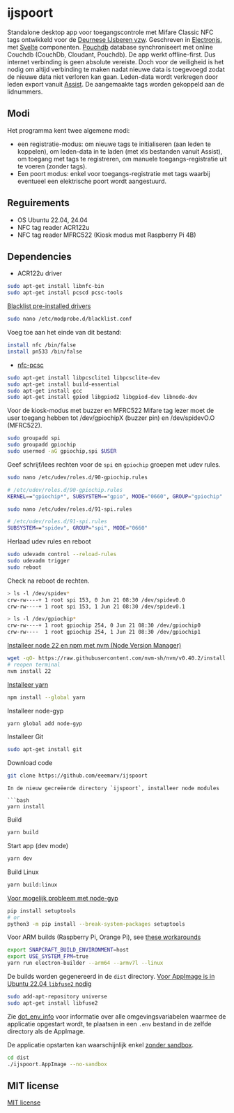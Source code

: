 # ijspoort

Standalone desktop app voor toegangscontrole met Mifare Classic NFC tags ontwikkeld voor de [Deurnese IJsberen vzw](https://www.deurnese-ijsberen.be). Geschreven in [Electronjs](https://www.electronjs.org), met [Svelte](https://svelte.dev) componenten. [Pouchdb](https://pouchdb.com) database synchroniseert met online Couchdb (CouchDb, Cloudant, Pouchdb). De app werkt offline-first. Dus internet verbinding is geen absolute vereiste. Doch voor de veiligheid is het nodig om altijd verbinding te maken nadat nieuwe data is toegevoegd zodat de nieuwe data niet verloren kan gaan. Leden-data wordt verkregen door leden export vanuit [Assist](https://assistonline.eu). De aangemaakte tags worden gekoppeld aan de lidnummers.

## Modi

Het programma kent twee algemene modi:

* een registratie-modus: om nieuwe tags te initialiseren (aan leden te koppelen), om leden-data in te laden (met xls bestanden vanuit Assist), om toegang met tags te registreren, om manuele toegangs-registratie uit te voeren (zonder tags).
* Een poort modus: enkel voor toegangs-registratie met tags waarbij eventueel een elektrische poort wordt aangestuurd.

## Reguirements

* OS Ubuntu 22.04, 24.04
* NFC tag reader ACR122u
* NFC tag reader MFRC522 (Kiosk modus met Raspberry Pi 4B)

## Dependencies

* ACR122u driver

```bash
sudo apt-get install libnfc-bin
sudo apt-get install pcscd pcsc-tools
```

[Blacklist pre-installed drivers](https://oneguyoneblog.com/2016/11/02/acr122u-nfc-usb-reader-linux-mint/)


```bash
sudo nano /etc/modprobe.d/blacklist.conf
```

Voeg toe aan het einde van dit bestand:

```bash
install nfc /bin/false
install pn533 /bin/false
```

* [nfc-pcsc](https://github.com/pokusew/nfc-pcsc)

```bash
sudo apt-get install libpcsclite1 libpcsclite-dev
sudo apt-get install build-essential
sudo apt-get install gcc
sudo apt-get install gpiod libgpiod2 libgpiod-dev libnode-dev
```

Voor de kiosk-modus met buzzer en MFRC522 Mifare tag lezer moet de user toegang hebben tot
/dev/gpiochipX (buzzer pin) en /dev/spidevO.O (MFRC522).

```bash
sudo groupadd spi
sudo groupadd gpiochip
sudo usermod -aG gpiochip,spi $USER
```

Geef schrijf/lees rechten voor de `spi` en `gpiochip` groepen met udev rules.

```bash
sudo nano /etc/udev/roles.d/90-gpiochip.rules

# /etc/udev/roles.d/90-gpiochip.rules
KERNEL=="gpiochip*", SUBSYSTEM=="gpio", MODE="0660", GROUP="gpiochip"
```

```bash
sudo nano /etc/udev/roles.d/91-spi.rules

# /etc/udev/roles.d/91-spi.rules
SUBSYSTEM=="spidev", GROUP="spi", MODE="0660"
```

Herlaad udev rules en reboot

```bash
sudo udevadm control --reload-rules
sudo udevadm trigger
sudo reboot
```

Check na reboot de rechten.

```bash
> ls -l /dev/spidev*
crw-rw----+ 1 root spi 153, 0 Jun 21 08:30 /dev/spidev0.0
crw-rw----+ 1 root spi 153, 1 Jun 21 08:30 /dev/spidev0.1

> ls -l /dev/gpiochip*
crw-rw----+ 1 root gpiochip 254, 0 Jun 21 08:30 /dev/gpiochip0
crw-rw----  1 root gpiochip 254, 1 Jun 21 08:30 /dev/gpiochip1
```

[Installeer node 22 en npm met nvm (Node Version Manager)](https://github.com/nvm-sh/nvm)

```bash
wget -qO- https://raw.githubusercontent.com/nvm-sh/nvm/v0.40.2/install.sh | bash
# reopen terminal
nvm install 22
```

[Installeer yarn](https://classic.yarnpkg.com/lang/en/docs/install/#debian-stable)

```bash
npm install --global yarn
```

Installeer node-gyp

```bash
yarn global add node-gyp
```

Installeer Git

```bash
sudo apt-get install git
```

Download code

```bash
git clone https://github.com/eeemarv/ijspoort
```

```
In de nieuw gecreëerde directory `ijspoort`, installeer node modules

```bash
yarn install
```

Build

```bash
yarn build
```

Start app (dev mode)

```bash
yarn dev
```

Build Linux

```bash
yarn build:linux
```

[Voor mogelijk probleem met node-gyp](https://github.com/electron/rebuild/issues/1116)

```bash
pip install setuptools
# or
python3 -m pip install --break-system-packages setuptools
```

Voor ARM builds (Raspberry Pi, Orange Pi), see [these workarounds](https://www.beekeeperstudio.io/blog/electron-apps-for-arm-and-raspberry-pi)

```bash
export SNAPCRAFT_BUILD_ENVIRONMENT=host
export USE_SYSTEM_FPM=true
yarn run electron-builder --arm64 --armv7l --linux
```

De builds worden gegenereerd in de `dist` directory.
[Voor AppImage is in Ubuntu 22.04 `libfuse2` nodig](https://askubuntu.com/questions/1403811/appimage-on-ubuntu-22-04)

```bash
sudo add-apt-repository universe
sudo apt-get install libfuse2
```

Zie [dot_env_info](./dot_env_info) voor informatie over alle omgevingsvariabelen waarmee de applicatie opgestart wordt, te plaatsen in een `.env` bestand in de zelfde directory als de AppImage.

De applicatie opstarten kan waarschijnlijk enkel [zonder sandbox](https://authmane512.medium.com/solve-the-suid-sandbox-helper-binary-was-found-but-is-not-configured-correctly-3-solutions-4f1425a9a76c).

```bash
cd dist
./ijspoort.AppImage --no-sandbox
```

## MIT license

[MIT license](https://github.com/eeemarv/ijspoort/blob/main/LICENSE)
